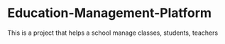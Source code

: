 # Education-Management-Platform

This is a project that helps a school manage classes, students, teachers
